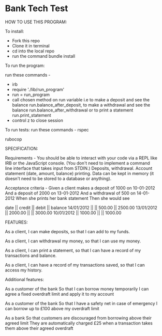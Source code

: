 # Bank Tech  Test

HOW TO USE THIS PROGRAM:

To install:

* Fork this repo
* Clone it in terminal
* cd into the local repo
* run the command bundle install

To run the program:

run these commands -

* irb
* require './lib/run_program'
* run = run_program
* call chosen method on run variable i.e to make a deposit and see the balance run.balance_after_deposit, to make a withdrawal and see the balance
run.balance_after_withdrawal or to print a statement run.print_statement
* control z to close session

To run tests:
run these commands -
rspec

rubocop

SPECIFICATION:

Requirements -
You should be able to interact with your code via a REPL like IRB or the JavaScript console. (You don't need to implement a command line interface that takes input from STDIN.)
Deposits, withdrawal.
Account statement (date, amount, balance) printing.
Data can be kept in memory (it doesn't need to be stored to a database or anything).

Acceptance criteria -
Given a client makes a deposit of 1000 on 10-01-2012
And a deposit of 2000 on 13-01-2012
And a withdrawal of 500 on 14-01-2012
When she prints her bank statement
Then she would see

date || credit || debit || balance
14/01/2012 || || 500.00 || 2500.00
13/01/2012 || 2000.00 || || 3000.00
10/01/2012 || 1000.00 || || 1000.00

FEATURES:

As a client,
I can make deposits,
so that I can add to my funds.

As a client,
I can withdrawal my money,
so that I can use my money.

As a client,
I can print a statement,
so that I can have a record of my transactions and balance.

As a client,
I can have a record of my transactions saved,
so that I can access my history.

Additional features:

As a customer of the bank
So that I can borrow money temporarily
I can agree a fixed overdraft limit and apply it to my account

As a customer of the bank
So that I have a safety net in case of emergency
I can borrow up to £100 above my overdraft limit

As a bank
So that customers are discouraged from borrowing above their agreed limit
They are automatically charged £25 when a transaction takes them above their agreed overdraft
